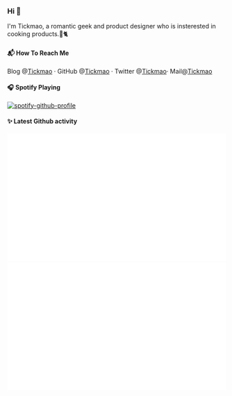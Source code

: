 <!-- <p align="center">
  Visitor count<br>
  <img src="https://profile-counter.glitch.me/tickmao/count.svg" />
</p> -->
### Hi 👋
I'm Tickmao, a romantic geek and product designer who is insterested in cooking products.🥗🐈

#### 📬 How To Reach Me
Blog @[Tickmao](https://blog.tickmao.com) · GitHub @[Tickmao](https://github.com/tickmao) · Twitter @[Tickmao](https://twitter.com/tcikamo)· Mail@[Tickmao](mailto:lyle.lypm@gmail.com)
#### 🎧 Spotify Playing

[![spotify-github-profile](https://spotify-github-profile.vercel.app/api/view?uid=zp5aiiigslenor2ceh312r7vd&cover_image=true&theme=natemoo-re&bar_color=2e9d2a&bar_color_cover=false)](https://spotify-github-profile.vercel.app/api/view?uid=zp5aiiigslenor2ceh312r7vd&redirect=true)

#### ✨ Latest Github activity
![](https://raw.githubusercontent.com/tickmao/github-stats-transparent/output/generated/overview.svg)
![](https://raw.githubusercontent.com/tickmao/github-stats-transparent/output/generated/languages.svg)
